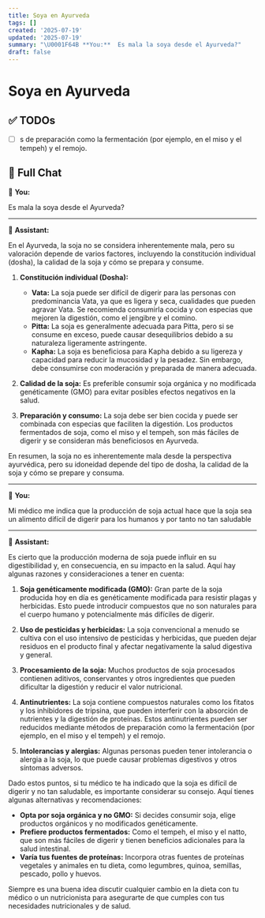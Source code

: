 ```yaml
---
title: Soya en Ayurveda
tags: []
created: '2025-07-19'
updated: '2025-07-19'
summary: "\U0001F64B **You:**  Es mala la soya desde el Ayurveda?"
draft: false
---
```


# Soya en Ayurveda

## ✅ TODOs
- [ ] s de preparación como la fermentación (por ejemplo, en el miso y el tempeh) y el remojo.

## 🧠 Full Chat

🙋 **You:**

Es mala la soya desde el Ayurveda?

---

🤖 **Assistant:**

En el Ayurveda, la soja no se considera inherentemente mala, pero su valoración depende de varios factores, incluyendo la constitución individual (dosha), la calidad de la soja y cómo se prepara y consume.

1. **Constitución individual (Dosha):** 
   - **Vata:** La soja puede ser difícil de digerir para las personas con predominancia Vata, ya que es ligera y seca, cualidades que pueden agravar Vata. Se recomienda consumirla cocida y con especias que mejoren la digestión, como el jengibre y el comino.
   - **Pitta:** La soja es generalmente adecuada para Pitta, pero si se consume en exceso, puede causar desequilibrios debido a su naturaleza ligeramente astringente.
   - **Kapha:** La soja es beneficiosa para Kapha debido a su ligereza y capacidad para reducir la mucosidad y la pesadez. Sin embargo, debe consumirse con moderación y preparada de manera adecuada.

2. **Calidad de la soja:** Es preferible consumir soja orgánica y no modificada genéticamente (GMO) para evitar posibles efectos negativos en la salud.

3. **Preparación y consumo:** La soja debe ser bien cocida y puede ser combinada con especias que faciliten la digestión. Los productos fermentados de soja, como el miso y el tempeh, son más fáciles de digerir y se consideran más beneficiosos en Ayurveda.

En resumen, la soja no es inherentemente mala desde la perspectiva ayurvédica, pero su idoneidad depende del tipo de dosha, la calidad de la soja y cómo se prepare y consuma.

---

🙋 **You:**

Mi médico me indica que la producción de soja actual hace que la soja sea un alimento difícil de digerir para los humanos y por tanto no tan saludable

---

🤖 **Assistant:**

Es cierto que la producción moderna de soja puede influir en su digestibilidad y, en consecuencia, en su impacto en la salud. Aquí hay algunas razones y consideraciones a tener en cuenta:

1. **Soja genéticamente modificada (GMO):** Gran parte de la soja producida hoy en día es genéticamente modificada para resistir plagas y herbicidas. Esto puede introducir compuestos que no son naturales para el cuerpo humano y potencialmente más difíciles de digerir.

2. **Uso de pesticidas y herbicidas:** La soja convencional a menudo se cultiva con el uso intensivo de pesticidas y herbicidas, que pueden dejar residuos en el producto final y afectar negativamente la salud digestiva y general.

3. **Procesamiento de la soja:** Muchos productos de soja procesados contienen aditivos, conservantes y otros ingredientes que pueden dificultar la digestión y reducir el valor nutricional.

4. **Antinutrientes:** La soja contiene compuestos naturales como los fitatos y los inhibidores de tripsina, que pueden interferir con la absorción de nutrientes y la digestión de proteínas. Estos antinutrientes pueden ser reducidos mediante métodos de preparación como la fermentación (por ejemplo, en el miso y el tempeh) y el remojo.

5. **Intolerancias y alergias:** Algunas personas pueden tener intolerancia o alergia a la soja, lo que puede causar problemas digestivos y otros síntomas adversos.

Dado estos puntos, si tu médico te ha indicado que la soja es difícil de digerir y no tan saludable, es importante considerar su consejo. Aquí tienes algunas alternativas y recomendaciones:

- **Opta por soja orgánica y no GMO:** Si decides consumir soja, elige productos orgánicos y no modificados genéticamente.
- **Prefiere productos fermentados:** Como el tempeh, el miso y el natto, que son más fáciles de digerir y tienen beneficios adicionales para la salud intestinal.
- **Varía tus fuentes de proteínas:** Incorpora otras fuentes de proteínas vegetales y animales en tu dieta, como legumbres, quinoa, semillas, pescado, pollo y huevos.

Siempre es una buena idea discutir cualquier cambio en la dieta con tu médico o un nutricionista para asegurarte de que cumples con tus necesidades nutricionales y de salud.